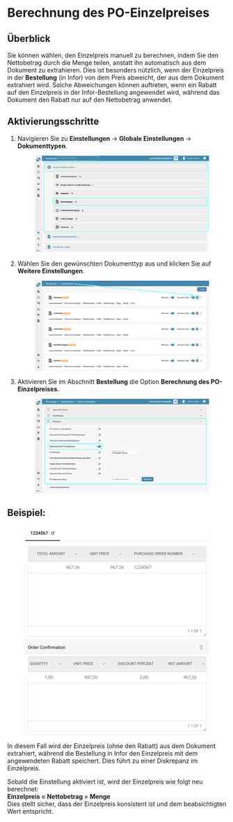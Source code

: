 # Berechnung des PO-Einzelpreises

## **Überblick**

Sie können wählen, den Einzelpreis manuell zu berechnen, indem Sie den Nettobetrag durch die Menge teilen, anstatt ihn automatisch aus dem Dokument zu extrahieren. Dies ist besonders nützlich, wenn der Einzelpreis in der **Bestellung** (in Infor) von dem Preis abweicht, der aus dem Dokument extrahiert wird. Solche Abweichungen können auftreten, wenn ein Rabatt auf den Einzelpreis in der Infor-Bestellung angewendet wird, während das Dokument den Rabatt nur auf den Nettobetrag anwendet.

## **Aktivierungsschritte**

1.  Navigieren Sie zu **Einstellungen** -> **Globale Einstellungen** -> **Dokumenttypen**.

    <figure><img src="../../../../../.gitbook/assets/Calculate_PO_unit_price_1_de.png" alt=""><figcaption></figcaption></figure>
2.  Wählen Sie den gewünschten Dokumenttyp aus und klicken Sie auf **Weitere Einstellungen**.

    <figure><img src="../../../../../.gitbook/assets/Calculate_PO_unit_price_2_de.png" alt=""><figcaption></figcaption></figure>
3.  Aktivieren Sie im Abschnitt **Bestellung** die Option **Berechnung des PO-Einzelpreises**.

    <figure><img src="../../../../../.gitbook/assets/Calculate_PO_unit_price_3_de.png" alt=""><figcaption></figcaption></figure>

## Beispiel:

<figure><img src="../../../../../.gitbook/assets/Calculate_PO_unit_price_4.png" alt="" width="563"><figcaption></figcaption></figure>

In diesem Fall wird der Einzelpreis (ohne den Rabatt) aus dem Dokument extrahiert, während die Bestellung in Infor den Einzelpreis mit dem angewendeten Rabatt speichert. Dies führt zu einer Diskrepanz im Einzelpreis.

Sobald die Einstellung aktiviert ist, wird der Einzelpreis wie folgt neu berechnet:\
**Einzelpreis = Nettobetrag ÷ Menge**\
Dies stellt sicher, dass der Einzelpreis konsistent ist und dem beabsichtigten Wert entspricht.
